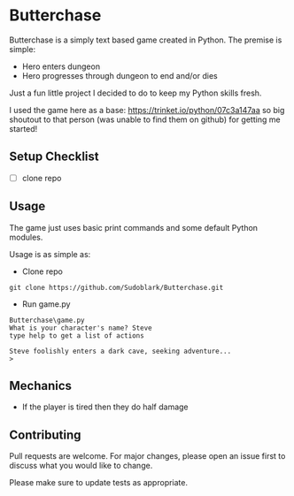 # Butterchase

Butterchase is a simply text based game created in Python. The premise is simple:

- Hero enters dungeon
- Hero progresses through dungeon to end and/or dies

Just a fun little project I decided to do to keep my Python skills fresh.

I used the game here as a base: https://trinket.io/python/07c3a147aa so big shoutout to that person (was unable to find them on github) for getting me started!

## Setup Checklist
- [ ] clone repo

## Usage
The game just uses basic print commands and some default Python modules.

Usage is as simple as:

- Clone repo
```
git clone https://github.com/Sudoblark/Butterchase.git

```
- Run game.py
```
Butterchase\game.py
What is your character's name? Steve
type help to get a list of actions

Steve foolishly enters a dark cave, seeking adventure...
>
```

## Mechanics
- If the player is tired then they do half damage


## Contributing
Pull requests are welcome. For major changes, please open an issue first to discuss what you would like to change.

Please make sure to update tests as appropriate.
